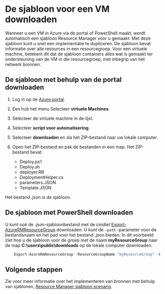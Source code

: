 <properties
    pageTitle="Een VM-afbeelding maken van een Azure VM | Microsoft Azure"
    description="Informatie over het maken van een algemene VM installatiekopie van een bestaande Azure VM gemaakt in het implementatiemodel Resource Manager"
    services="virtual-machines-windows"
    documentationCenter=""
    authors="cynthn"
    manager="timlt"
    editor=""
    tags="azure-resource-manager"/>

<tags
    ms.service="virtual-machines-windows"
    ms.workload="infrastructure-services"
    ms.tgt_pltfrm="vm-windows"
    ms.devlang="na"
    ms.topic="article"
    ms.date="10/10/2016"
    ms.author="cynthn"/>


# <a name="download-the-template-for-a-vm"></a>De sjabloon voor een VM downloaden

Wanneer u een VM in Azure via de portal of PowerShell maakt, wordt automatisch een sjabloon Resource Manager voor u gemaakt. Met deze sjabloon kunt u snel een implementatie te dupliceren. De sjabloon bevat informatie over alle resources in een resourcegroep. Voor een virtuele machine, betekent dit dat de sjabloon containers alles wat is gemaakt ter ondersteuning van de VM in die resourcegroep, met inbegrip van het netwerk bronnen.

## <a name="download-the-template-using-the-portal"></a>De sjabloon met behulp van de portal downloaden

1. Log in op de [Azure portal](https://portal.azure.com/).
2. Een hub het menu Selecteer **virtuele Machines**.
3. Selecteer de virtuele machine in de lijst.
5. Selecteer **script voor automatisering**.
6. Selecteer **downloaden** en sla het ZIP-bestand naar uw lokale computer.
7. Open het ZIP-bestand en pak de bestanden in een map. Het ZIP-bestand bevat:
    
    - Deploy.ps1
    - Deploy.sh 
    - deployer.RB
    - DeploymentHelper.cs
    - parameters.JSON
    - Template.JSON

Het bestand .json is de sjabloon.
    
## <a name="download-the-template-using-powershell"></a>De sjabloon met PowerShell downloaden

U kunt ook de .json-sjabloonbestand met de cmdlet [Export-AzureRMResourceGroup](https://msdn.microsoft.com/library/mt715427.aspx) downloaden. U kunt de `-path` -parameter voor de bestandsnaam en het pad voor het bestand .json bieden. In dit voorbeeld ziet hoe u de sjabloon voor de groep met de naam **myResourceGroup** naar de map **C:\users\public\downloads** op de lokale computer downloaden.

```powershell
    Export-AzureRmResourceGroup -ResourceGroupName "myResourceGroup" -Path "C:\users\public\downloads"
```

## <a name="next-steps"></a>Volgende stappen

Zie voor meer informatie over het implementeren van bronnen met behulp van sjablonen, [Resource Manager sjabloon scenario](../resource-manager-template-walkthrough.md).